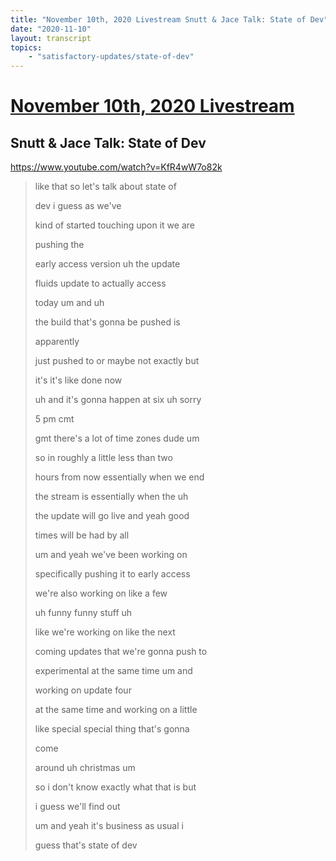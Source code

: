 ```yaml
---
title: "November 10th, 2020 Livestream Snutt & Jace Talk: State of Dev"
date: "2020-11-10"
layout: transcript
topics:
    - "satisfactory-updates/state-of-dev"
---
```

# [November 10th, 2020 Livestream](../2020-11-10.md)
## Snutt & Jace Talk: State of Dev
https://www.youtube.com/watch?v=KfR4wW7o82k
> like that so let's talk about state of
> 
> dev i guess as we've
> 
> kind of started touching upon it we are
> 
> pushing the
> 
> early access version uh the update
> 
> fluids update to actually access
> 
> today um and uh
> 
> the build that's gonna be pushed is
> 
> apparently
> 
> just pushed to or maybe not exactly but
> 
> it's it's like done now
> 
> uh and it's gonna happen at six uh sorry
> 
> 5 pm cmt
> 
> gmt there's a lot of time zones dude um
> 
> so in roughly a little less than two
> 
> hours from now essentially when we end
> 
> the stream is essentially when the uh
> 
> the update will go live and yeah good
> 
> times will be had by all
> 
> um and yeah we've been working on
> 
> specifically pushing it to early access
> 
> we're also working on like a few
> 
> uh funny funny stuff uh
> 
> like we're working on like the next
> 
> coming updates that we're gonna push to
> 
> experimental at the same time um and
> 
> working on update four
> 
> at the same time and working on a little
> 
> like special special thing that's gonna
> 
> come
> 
> around uh christmas um
> 
> so i don't know exactly what that is but
> 
> i guess we'll find out
> 
> um and yeah it's business as usual i
> 
> guess that's state of dev
> 
